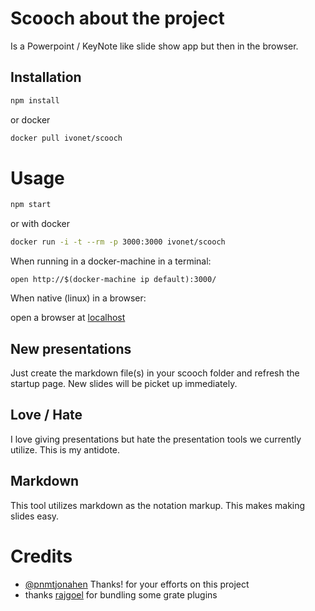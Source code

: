 # Scooch about the project

Is a Powerpoint / KeyNote like slide show app but then in the browser.

## Installation

```bash
npm install
```

or docker

```sh
docker pull ivonet/scooch
```

# Usage

```bash
npm start
```

or with docker

```sh
docker run -i -t --rm -p 3000:3000 ivonet/scooch
```

When running in a docker-machine in a terminal:

`open http://$(docker-machine ip default):3000/`

When native (linux) in a browser:

open a browser at [localhost](http://localhost:3000)

## New presentations

Just create the markdown file(s) in your scooch folder and refresh the startup page.
New slides will be picket up immediately.

## Love / Hate

I love giving presentations but hate the presentation tools we currently utilize.
This is my antidote.

## Markdown

This tool utilizes markdown as the notation markup.
This makes making slides easy.

# Credits

* [@pnmtjonahen](https://github.com/pnmtjonahen) Thanks! for your efforts on this project
* thanks [rajgoel](https://github.com/rajgoel/reveal.js-plugins) for bundling some grate plugins

